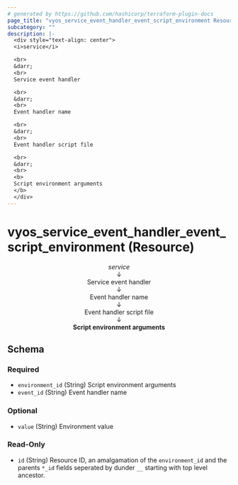```yaml
---
# generated by https://github.com/hashicorp/terraform-plugin-docs
page_title: "vyos_service_event_handler_event_script_environment Resource - vyos"
subcategory: ""
description: |-
  <div style="text-align: center">
  <i>service</i>

  <br>
  &darr;
  <br>
  Service event handler

  <br>
  &darr;
  <br>
  Event handler name

  <br>
  &darr;
  <br>
  Event handler script file

  <br>
  &darr;
  <br>
  <b>
  Script environment arguments
  </b>
  </div>
---
```


# vyos_service_event_handler_event_script_environment (Resource)

<div style="text-align: center">
<i>service</i>

<br>
&darr;
<br>
Service event handler

<br>
&darr;
<br>
Event handler name

<br>
&darr;
<br>
Event handler script file

<br>
&darr;
<br>
<b>
Script environment arguments
</b>
</div>



<!-- schema generated by tfplugindocs -->
## Schema

### Required

- `environment_id` (String) Script environment arguments
- `event_id` (String) Event handler name

### Optional

- `value` (String) Environment value

### Read-Only

- `id` (String) Resource ID, an amalgamation of the `environment_id` and the parents `*_id` fields seperated by dunder `__` starting with top level ancestor.
